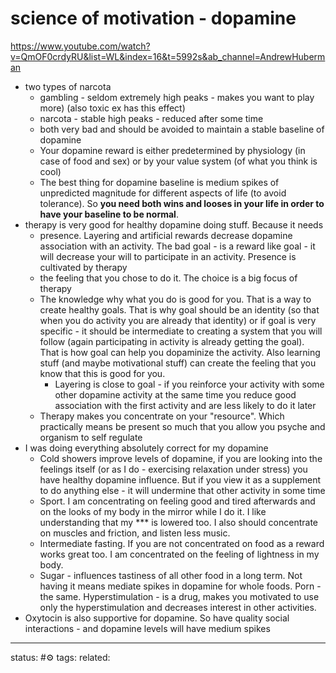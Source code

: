 # science of motivation - dopamine
https://www.youtube.com/watch?v=QmOF0crdyRU&list=WL&index=16&t=5992s&ab_channel=AndrewHuberman

 - two types of narcota
	 - gambling  - seldom extremely high peaks - makes you want to play more) (also toxic ex has this effect)
	 - narcota - stable high peaks - reduced after some time
	 - both very bad and should be avoided to maintain a stable baseline of dopamine
	 - Your dopamine reward is either predetermined by physiology (in case of food and sex) or by your value system (of what you think is cool) 
	 - The best thing for dopamine baseline is medium spikes of unpredicted magnitude for different aspects of life (to avoid tolerance). So **you need both wins and looses in your life in order to have your baseline to be normal**.
 - therapy is very good for healthy dopamine doing stuff. Because it needs
	 - presence. Layering and artificial rewards decrease dopamine association with an activity. The bad goal - is a reward like goal - it will decrease your will to participate in an activity. Presence is cultivated by therapy
	 - the feeling that you chose to do it. The choice is a big focus of therapy
	 - The knowledge why what you do is good for you. That is a way to create healthy goals. That is why goal should be an identity (so that when you do activity you are already that identity) or if goal is very specific - it should be intermediate to creating a system that you will follow (again participating in activity is already getting the goal). That is how goal can help you dopaminize the activity. Also learning stuff (and maybe motivational stuff) can create the feeling that you know that this is good for you. 
		 - Layering is close to goal - if you reinforce your activity with some other dopamine activity at the same time you reduce good association with the first activity and are less likely to do it later 
	 - Therapy makes you concentrate on your "resource".  Which practically means be present so much that you allow you psyche and organism to self regulate
 - I was doing everything absolutely correct for my dopamine
	 - Cold showers improve levels of dopamine, if you are looking into the feelings itself (or as I do - exercising relaxation under stress) you have healthy dopamine influence. But if you view it as a supplement to do anything else - it will undermine that other activity in some time
	 - Sport. I am concentrating on feeling good and tired afterwards and on the looks of my body in the mirror while I do it. I like understanding that my *** is lowered too. I also should concentrate on muscles and friction, and listen less music.
	 - Intermediate fasting. If you are not concentrated on food as a reward works great too. I am concentrated on the feeling of lightness in my body.
	 - Sugar - influences tastiness of all other food in a long term. Not having it means mediate spikes in dopamine for whole foods.  Porn - the same. Hyperstimulation - is a drug, makes you motivated to use only the hyperstimulation and decreases interest in other activities.
 - Oxytocin is also supportive for dopamine. So have quality social interactions - and dopamine levels will have medium spikes

---
status: #⚙️ 
tags: 
related: 
